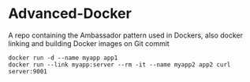 # Advanced-Docker
A repo containing the Ambassador pattern used in Dockers, also docker linking and building Docker images on Git commit

    docker run -d --name myapp app1
    docker run --link myapp:server --rm -it --name myapp2 app2 curl server:9001
